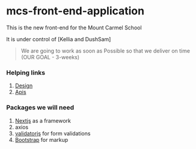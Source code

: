 # mcs-front-end-application

This is the new front-end for the Mount Carmel School

It is under control of [Kellia and DushSam]

> We are going to work as soon as Possible so that we deliver on time (OUR GOAL - 3-weeks)

### Helping links

1. [Design]()
2. [Apis]()

### Packages we will need

1. [Nextjs](https://nextjs.org/) as a framework
2. axios
3. [validatorjs](https://github.com/mikeerickson/validatorjs) for form validations
4. [Bootstrap](https://getbootstrap.com) for markup
